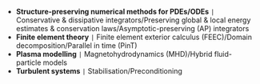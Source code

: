 - **Structure-preserving numerical methods for PDEs/ODEs** <code>&#124;</code> Conservative & dissipative integrators/Preserving global & local energy estimates & conservation laws/Asymptotic-preserving (AP) integrators
- **Finite element theory** <code>&#124;</code> Finite element exterior calculus (FEEC)/Domain decomposition/Parallel in time (PinT)
- **Plasma modelling** <code>&#124;</code> Magnetohydrodynamics (MHD)/Hybrid fluid-particle models
- **Turbulent systems** <code>&#124;</code> Stabilisation/Preconditioning